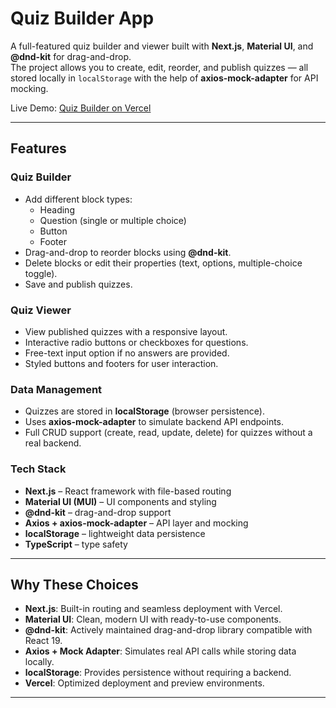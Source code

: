 # Quiz Builder App

A full-featured quiz builder and viewer built with **Next.js**, **Material UI**, and **@dnd-kit** for drag-and-drop.  
The project allows you to create, edit, reorder, and publish quizzes — all stored locally in `localStorage` with the help of **axios-mock-adapter** for API mocking.

Live Demo: [Quiz Builder on Vercel](https://quiz-builder-m3dog6r5n-monikakhankas-projects.vercel.app/)

---

## Features

### Quiz Builder

- Add different block types:
  - Heading
  - Question (single or multiple choice)
  - Button
  - Footer
- Drag-and-drop to reorder blocks using **@dnd-kit**.
- Delete blocks or edit their properties (text, options, multiple-choice toggle).
- Save and publish quizzes.

### Quiz Viewer

- View published quizzes with a responsive layout.
- Interactive radio buttons or checkboxes for questions.
- Free-text input option if no answers are provided.
- Styled buttons and footers for user interaction.

### Data Management

- Quizzes are stored in **localStorage** (browser persistence).
- Uses **axios-mock-adapter** to simulate backend API endpoints.
- Full CRUD support (create, read, update, delete) for quizzes without a real backend.

### Tech Stack

- **Next.js** – React framework with file-based routing
- **Material UI (MUI)** – UI components and styling
- **@dnd-kit** – drag-and-drop support
- **Axios + axios-mock-adapter** – API layer and mocking
- **localStorage** – lightweight data persistence
- **TypeScript** – type safety

---

## Why These Choices

- **Next.js**: Built-in routing and seamless deployment with Vercel.
- **Material UI**: Clean, modern UI with ready-to-use components.
- **@dnd-kit**: Actively maintained drag-and-drop library compatible with React 19.
- **Axios + Mock Adapter**: Simulates real API calls while storing data locally.
- **localStorage**: Provides persistence without requiring a backend.
- **Vercel**: Optimized deployment and preview environments.

---
